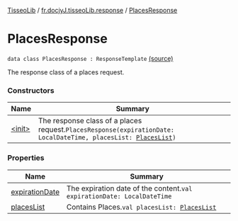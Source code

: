 [TisseoLib](../../index.md) / [fr.docjyJ.tisseoLib.response](../index.md) / [PlacesResponse](./index.md)

# PlacesResponse

`data class PlacesResponse : ResponseTemplate` [(source)](https://github.com/docjyj/tisseoLib/tree/master/src/main/kotlin/fr/docjyJ/tisseoLib/response/PlacesResponse.kt#L16)

The response class of a places request.

### Constructors

| Name | Summary |
|---|---|
| [&lt;init&gt;](-init-.md) | The response class of a places request.`PlacesResponse(expirationDate: LocalDateTime, placesList: `[`PlacesList`](../../fr.docjy-j.tisseo-lib.model.place/-places-list/index.md)`)` |

### Properties

| Name | Summary |
|---|---|
| [expirationDate](expiration-date.md) | The expiration date of the content.`val expirationDate: LocalDateTime` |
| [placesList](places-list.md) | Contains Places.`val placesList: `[`PlacesList`](../../fr.docjy-j.tisseo-lib.model.place/-places-list/index.md) |
